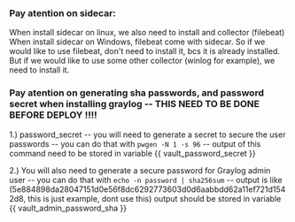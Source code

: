 ### Pay atention on sidecar:
When install sidecar on linux, we also need to install and collector (filebeat)
When install sidecar on Windows, filebeat come with sidecar. So if we would like to use filebeat, don't need to install it, bcs it
is already installed. But if we would like to use some other collector (winlog for example), we need to install it.

### Pay atention on generating sha passwords, and password secret when installing graylog -- THIS NEED TO BE DONE BEFORE DEPLOY !!!!

1.) password_secret -- you will need to generate a secret to secure the user passwords  -- you can do that with 
    ```pwgen -N 1 -s 96```  -- output of this command need to be stored in variable {{ vault_password_secret }}

2.) You will also need to generate a secure password for Graylog admin user -- you can do that with
    ```echo -n password | sha256sum```     -- output is like (5e884898da28047151d0e56f8dc6292773603d0d6aabbdd62a11ef721d1542d8, this is just example, dont use this)
    output should be stored in variable {{ vault_admin_password_sha }}
